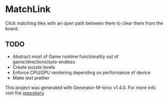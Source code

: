 # MatchLink
Click matching tiles with an open path between them to clear them from the board.

## TODO
- Abstract most of Game runtime functionality out of game/directions/solo-endless
- Create puzzle levels
- Enforce CPU/GPU rendering depending on performance of device
- Make text prettier

This project was generated with Generator-M-Ionic v1.4.0. For more info visit the [repository](https://github.com/mwaylabs/generator-m-ionic).
